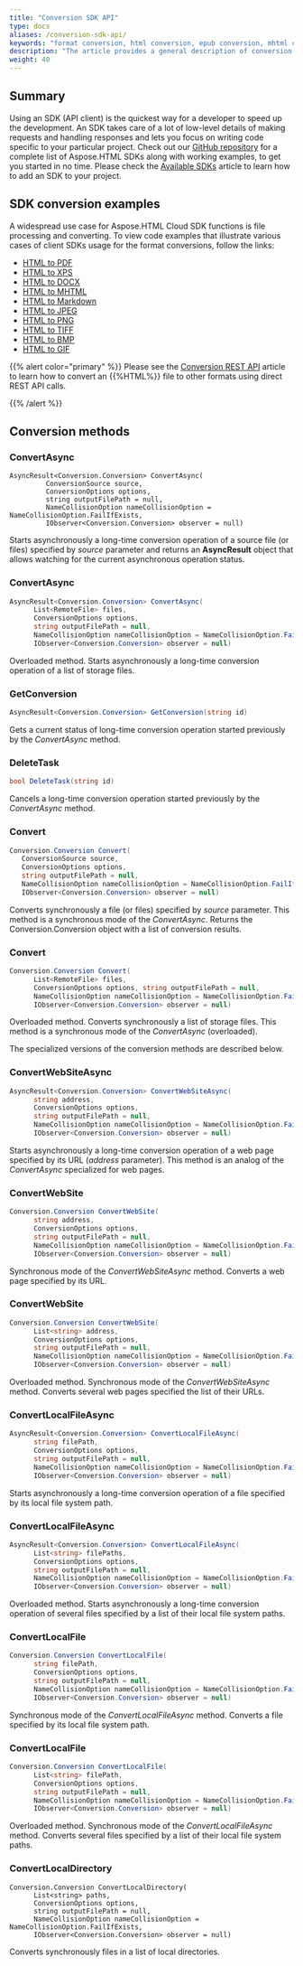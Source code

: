 ```yaml
---
title: "Conversion SDK API"
type: docs
aliases: /conversion-sdk-api/
keywords: "format conversion, html conversion, epub conversion, mhtml conversion, asynchronous conversion, conversion SDK, convert html to pdf, convert html to xps, convert html to doc, convert html to jpeg, convert html to png, convert html to tiff, Python, PHP, Perl, Android, Swift, C#, Java, Node.js"
description: "The article provides a general description of conversion features of Aspose.HTML Cloud SDK API. SDKs are wrappers upon REST API to help developers speed up their development. SDKs are available in PHP, Perl, Android, Swift, C#, Java and more."
weight: 40
---
```


## **Summary**

Using an SDK (API client) is the quickest way for a developer to speed up the development. An SDK takes care of a lot of low-level details of making requests and handling responses and lets you focus on writing code specific to your particular project. Check out our [GitHub repository](https://github.com/aspose-html-cloud) for a complete list of Aspose.HTML SDKs along with working examples, to get you started in no time. Please check the [Available SDKs](/html/available-sdks/) article to learn how to add an SDK to your project.

## **SDK conversion examples**

A widespread use case for Aspose.HTML Cloud SDK functions is file processing and converting. To view code examples that illustrate various cases of client SDKs usage for the format conversions, follow the links:

 - [HTML to PDF](/html/conversion-sdk-api/convert-html-to-pdf/) 
 - [HTML to XPS](/html/conversion-sdk-api/convert-html-to-xps/)
 - [HTML to DOCX](/html/conversion-sdk-api/convert-html-to-docx/) 
 - [HTML to MHTML](/html/conversion-sdk-api/convert-html-to-mhtml/)
 - [HTML to Markdown](/html/conversion-sdk-api/convert-html-to-markdown/)
 - [HTML to JPEG](/html/conversion-sdk-api/convert-html-to-jpeg/) 
 - [HTML to PNG](/html/conversion-sdk-api/convert-html-to-png/) 
 - [HTML to TIFF](/html/conversion-sdk-api/convert-html-to-tiff/) 
 - [HTML to BMP](/html/conversion-sdk-api/convert-html-to-bmp/) 
 - [HTML to GIF](/html/conversion-sdk-api/convert-html-to-gif/) 

{{% alert color="primary" %}} 
Please see the [Conversion REST API](/html/conversion-rest-api/) article to learn how to convert an {{%HTML%}} file to other formats using direct REST API calls.

{{% /alert %}} 

## **Conversion methods**



### ConvertAsync

 ```
 AsyncResult<Conversion.Conversion> ConvertAsync(
          ConversionSource source,
          ConversionOptions options,
          string outputFilePath = null,
          NameCollisionOption nameCollisionOption = NameCollisionOption.FailIfExists,
          IObserver<Conversion.Conversion> observer = null)
 ```

Starts asynchronously a long-time conversion operation of a source file (or files) specified by *source* parameter and returns an **AsyncResult** object that allows watching for the current asynchronous operation status. 



### ConvertAsync

```c#
AsyncResult<Conversion.Conversion> ConvertAsync(
      List<RemoteFile> files,
      ConversionOptions options,
      string outputFilePath = null,
      NameCollisionOption nameCollisionOption = NameCollisionOption.FailIfExists,
      IObserver<Conversion.Conversion> observer = null)
```

Overloaded method.  Starts asynchronously a long-time conversion operation of a list of storage files.



### GetConversion

```c#
AsyncResult<Conversion.Conversion> GetConversion(string id)
```

Gets a current status of long-time conversion operation started previously by the *ConvertAsync* method.



### DeleteTask

```c#
bool DeleteTask(string id)
```

Cancels a long-time conversion operation started previously by the *ConvertAsync* method.



### Convert

```c#
Conversion.Conversion Convert(
   ConversionSource source,
   ConversionOptions options,
   string outputFilePath = null,
   NameCollisionOption nameCollisionOption = NameCollisionOption.FailIfExists,
   IObserver<Conversion.Conversion> observer = null)
```

Converts synchronously a file (or files) specified by  *source* parameter. This method is a synchronous mode of the *ConvertAsync*. Returns the Conversion.Conversion object with a list of conversion results.



### Convert

```c#
Conversion.Conversion Convert(
      List<RemoteFile> files, 
      ConversionOptions options, string outputFilePath = null,
      NameCollisionOption nameCollisionOption = NameCollisionOption.FailIfExists,
      IObserver<Conversion.Conversion> observer = null)
```

Overloaded method. Converts synchronously a list of storage files. This method is a synchronous mode of the *ConvertAsync* (overloaded).

The specialized versions of the conversion methods are described below.

### ConvertWebSiteAsync

```c#
AsyncResult<Conversion.Conversion> ConvertWebSiteAsync(
      string address, 
      ConversionOptions options,
      string outputFilePath = null, 
      NameCollisionOption nameCollisionOption = NameCollisionOption.FailIfExists,
      IObserver<Conversion.Conversion> observer = null)
```

Starts asynchronously a long-time conversion operation of a web page specified by its URL (*address* parameter). This method is an analog of the *ConvertAsync* specialized for web pages.



### ConvertWebSite

```c#
Conversion.Conversion ConvertWebSite(
      string address,
      ConversionOptions options,
      string outputFilePath = null,
      NameCollisionOption nameCollisionOption = NameCollisionOption.FailIfExists,
      IObserver<Conversion.Conversion> observer = null)
```

Synchronous mode of the *ConvertWebSiteAsync* method. Converts a web page specified by its URL.



### ConvertWebSite

```c#
Conversion.Conversion ConvertWebSite(
      List<string> address, 
      ConversionOptions options,
      string outputFilePath = null, 
      NameCollisionOption nameCollisionOption = NameCollisionOption.FailIfExists,
      IObserver<Conversion.Conversion> observer = null)
```

Overloaded method. Synchronous mode of the *ConvertWebSiteAsync* method. Converts several web pages specified the list of their URLs.



### ConvertLocalFileAsync

```c#
AsyncResult<Conversion.Conversion> ConvertLocalFileAsync(
      string filePath,
      ConversionOptions options,
      string outputFilePath = null,
      NameCollisionOption nameCollisionOption = NameCollisionOption.FailIfExists,
      IObserver<Conversion.Conversion> observer = null)
```

Starts asynchronously a long-time conversion operation of a file specified by its local file system path.



### ConvertLocalFileAsync

```c#
AsyncResult<Conversion.Conversion> ConvertLocalFileAsync(
      List<string> filePaths, 
      ConversionOptions options,
      string outputFilePath = null, 
      NameCollisionOption nameCollisionOption = NameCollisionOption.FailIfExists,
      IObserver<Conversion.Conversion> observer = null)
```

Overloaded method.  Starts asynchronously a long-time conversion operation of several files specified by a list of their local file system paths.



### ConvertLocalFile

```c#
Conversion.Conversion ConvertLocalFile(
      string filePath,
      ConversionOptions options,
      string outputFilePath = null,
      NameCollisionOption nameCollisionOption = NameCollisionOption.FailIfExists,
      IObserver<Conversion.Conversion> observer = null)
```

Synchronous mode of the *ConvertLocalFileAsync* method. Converts a file specified by its local file system path.



### ConvertLocalFile

```c#
Conversion.Conversion ConvertLocalFile(
      List<string> filePath, 
      ConversionOptions options,
      string outputFilePath = null, 
      NameCollisionOption nameCollisionOption = NameCollisionOption.FailIfExists,
      IObserver<Conversion.Conversion> observer = null)
```

Overloaded method. Synchronous mode of the *ConvertLocalFileAsync* method. Converts several files specified by a list of their local file system paths.



### ConvertLocalDirectory

```
Conversion.Conversion ConvertLocalDirectory(
      List<string> paths,
      ConversionOptions options,
      string outputFilePath = null,
      NameCollisionOption nameCollisionOption = NameCollisionOption.FailIfExists,
      IObserver<Conversion.Conversion> observer = null)
```

Converts synchronously files in a list of local directories.